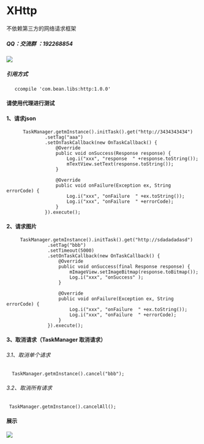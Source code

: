 # XHttp
不依赖第三方的网络请求框架

##### QQ：交流群 ：192268854
![](https://github.com/xubinbin1024/XHttp/blob/master/gif/QQ.jpg)
##### 引用方式
       ccompile 'com.bean.libs:http:1.0.0'
 #### 请使用代理进行测试

 #### 1、请求json
          TaskManager.getmInstance().initTask().get("http://3434343434")
                  .setTag("aaa")
                  .setOnTaskCallback(new OnTaskCallback() {
                      @Override
                      public void onSuccess(Response response) {
                          Log.i("xxx", "response  " +response.toString());
                          mTextView.setText(response.toString());
                      }

                      @Override
                      public void onFailure(Exception ex, String errorCode) {
                          Log.i("xxx", "onFailure  " +ex.toString());
                          Log.i("xxx", "onFailure  " +errorCode);
                      }
                  }).execute();
#### 2、请求图片
         TaskManager.getmInstance().initTask().get("http://sdadadadasd")
                   .setTag("bbb")
                   .setTimeout(5000)
                   .setOnTaskCallback(new OnTaskCallback() {
                       @Override
                       public void onSuccess(final Response response) {
                           mImageView.setImageBitmap(response.toBitmap());
                           Log.i("xxx", "onSuccess" );
                       }

                       @Override
                       public void onFailure(Exception ex, String errorCode) {
                           Log.i("xxx", "onFailure  " +ex.toString());
                           Log.i("xxx", "onFailure  " +errorCode);
                       }
                   }).execute();
#### 3、取消请求（TaskManager 取消请求）
###### 3.1、取消单个请求
      TaskManager.getmInstance().cancel("bbb");
###### 3.2、取消所有请求
     TaskManager.getmInstance().cancelAll();
#### 展示
![](https://github.com/xubinbin1024/XHttp/blob/master/gif/3.gif)
